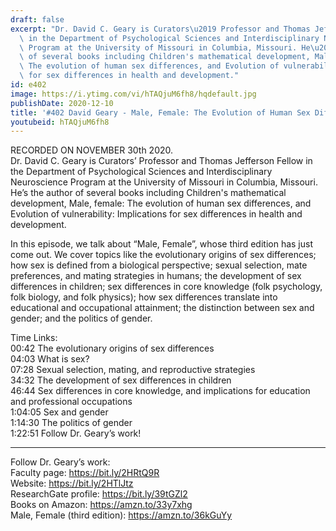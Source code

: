 ```yaml
---
draft: false
excerpt: "Dr. David C. Geary is Curators\u2019 Professor and Thomas Jefferson Fellow\
  \ in the Department of Psychological Sciences and Interdisciplinary Neuroscience\
  \ Program at the University of Missouri in Columbia, Missouri. He\u2019s the author\
  \ of several books including Children's mathematical development, Male, female:\
  \ The evolution of human sex differences, and Evolution of vulnerability: Implications\
  \ for sex differences in health and development."
id: e402
image: https://i.ytimg.com/vi/hTAQjuM6fh8/hqdefault.jpg
publishDate: 2020-12-10
title: '#402 David Geary - Male, Female: The Evolution of Human Sex Differences'
youtubeid: hTAQjuM6fh8
---
```

RECORDED ON NOVEMBER 30th 2020.  
Dr. David C. Geary is Curators’ Professor and Thomas Jefferson Fellow in the Department of Psychological Sciences and Interdisciplinary Neuroscience Program at the University of Missouri in Columbia, Missouri. He’s the author of several books including Children's mathematical development, Male, female: The evolution of human sex differences, and Evolution of vulnerability: Implications for sex differences in health and development.

In this episode, we talk about “Male, Female”, whose third edition has just come out. We cover topics like the evolutionary origins of sex differences; how sex is defined from a biological perspective; sexual selection, mate preferences, and mating strategies in humans; the development of sex differences in children; sex differences in core knowledge (folk psychology, folk biology, and folk physics); how sex differences translate into educational and occupational attainment; the distinction between sex and gender; and the politics of gender.

Time Links:  
00:42  The evolutionary origins of sex differences  
04:03  What is sex?  
07:28  Sexual selection, mating, and reproductive strategies  
34:32  The development of sex differences in children  
46:44  Sex differences in core knowledge, and implications for education and professional occupations  
1:04:05  Sex and gender  
1:14:30  The politics of gender  
1:22:51  Follow Dr. Geary’s work!

---

Follow Dr. Geary’s work:  
Faculty page: https://bit.ly/2HRtQ9R  
Website: https://bit.ly/2HTlJtz  
ResearchGate profile: https://bit.ly/39tGZl2  
Books on Amazon: https://amzn.to/33y7xhg  
Male, Female (third edition): https://amzn.to/36kGuYy
